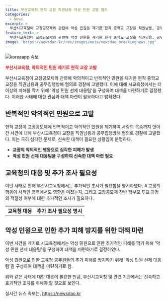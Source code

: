 ```yaml
---
title: 부산교육청 현직 교장 직권남용 악성 민원 고발 혐의
categories:
  - News
excerpt: >
  부산시교육청이 교장공모제와 관련해 악성 민원을 제기한 현직 중학교 교장을 직권남용, 공무집행방해 혐의로 경찰에 고발했다. 이로써 시교육청은 악성 민원으로 고통받은 공무원들을 위해 악성 민원 선제 대응팀을 구성해 대책을 마련하기로 했다. 이 사안에 대한 철저한 수사와 공무원 보호 대책이 필요하다는 의견도 제기됐다. A 교장은 교장공모제 미지정에 협박까지 가했고, B 장학사의 사망과의 인과 관계도 의심되고 있다.
feature_text: >
  부산시교육청이 교장공모제와 관련해 악성 민원을 제기한 현직 중학교 교장을 직권남용, 공무집행방해 혐의로 경찰에 고발했다. 이로써 시교육청은 악성 민원으로 고통받은 공무원들을 위해 악성 민원 선제 대응팀을 구성해 대책을 마련하기로 했다. 이 사안에 대한 철저한 수사와 공무원 보호 대책이 필요하다는 의견도 제기됐다. A 교장은 교장공모제 미지정에 협박까지 가했고, B 장학사의 사망과의 인과 관계도 의심되고 있다.
image: 'https://newsdao.kr/res/images/meta/newsdao_breakingnews.jpg'
---
```


<p><img src="https://newsdao.kr/res/images/meta/newsdao_breakingnews.jpg" alt="koreaapp 속보" /></p>

<p><b><span style="color: #ee2323;">부산시교육청, 악의적인 민원 제기로 현직 교장 고발</span></b></p>

<p>부산시교육청이 교장공모제와 관련해 악의적이고 반복적인 민원을 제기한 현직 중학교 교장을 직권남용과 공무집행방해 혐의로 경찰에 고발했다. 이에 대해 시교육청에서는 더 이상의 피해를 막기 위해 '악성 민원 선제 대응팀'을 구성하여 대책을 마련하기로 결정했다. 이러한 사태에 대한 관심과 대책 마련이 필요하다고 밝혀졌다.</p>

<h2 data-ke-size="size26">반복적인 악의적인 민원으로 고발</h2>

<p>현직 교장이 교장공모제에 반복적이고 악의적인 민원을 제기하여 사람의 목숨까지 앗아간 사건에 대해 부산시교육청이 교장을 직권남용과 공무집행방해 혐의로 경찰에 고발했다. 이는 극히 심각한 문제로, 신속한 대책이 필요한 상황임이 분명하다.</p>

<ul>
  <li><b>교장의 악의적인 행동으로 심각한 피해가 발생</b></li>
  <li><b>악성 민원 선제 대응팀을 구성하여 신속한 대책 마련 필요</b></li>
</ul>

<h2 data-ke-size="size26">교육청의 대응 및 추가 조사 필요성</h2>

<p>이번 사태로 인해 부산시교육청에서는 추가적인 조사가 필요함을 명시하였다. A 교장의 행동이 사적인 영역에서도 영향을 미쳤는지, 그리고 교장공모제 찬반 학부모 투표 과정의 적절성 여부에 대한 추가적인 조사가 필요하다.</p>

<table>
  <tr>
    <td style="text-align: center; height: 17px;"><b>교육청 대응</b></td>
    <td style="text-align: center; height: 17px;"><b>추가 조사 필요성 명시</b></td>
  </tr>
</table>

<h2 data-ke-size="size26">악성 민원으로 인한 추가 피해 방지를 위한 대책 마련</h2>

<p>이번 사건을 계기로 시교육청에서는 악성 민원으로 인한 추가적인 피해를 막기 위해 '악성 민원 선제 대응팀'을 구성하여 대책을 마련하기로 결정하였다.</p>

<p data-ke-size="size16">악성 민원으로 인한 교육청 공무원들의 추가 피해를 방지하기 위해 '악성 민원 선제 대응팀'을 구성하여 대책을 마련하기로 함.</p>

<p>위와 같은 사태에 대한 대응이 필요한 만큼, 부산시교육청 및 관련 기관에서는 신속하고 효과적인 조치를 취해야 할 것으로 보인다.</p>
실시간 뉴스 속보는, <a href="https://newsdao.kr" rel="dofollow">https://newsdao.kr</a>


